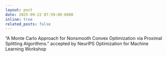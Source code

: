 ```yaml
---
layout: post
date: 2025-09-22 07:59:00-0400
inline: true
related_posts: false
---
```


“A Monte Carlo Approach for Nonsmooth Convex Optimization via Proximal Splitting Algorithms.” accepted by NeurIPS Optimization for Machine Learning Workshop 